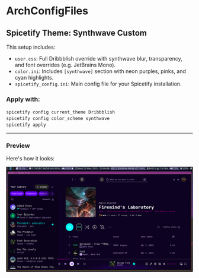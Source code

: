 # ArchConfigFiles

## Spicetify Theme: Synthwave Custom

This setup includes:

- `user.css`: Full Dribbblish override with synthwave blur, transparency, and font overrides (e.g. JetBrains Mono).
- `color.ini`: Includes `[synthwave]` section with neon purples, pinks, and cyan highlights.
- `spicetify_config.ini`: Main config file for your Spicetify installation.

### Apply with:
```bash
spicetify config current_theme Dribbblish
spicetify config color_scheme synthwave
spicetify apply
```

---

### Preview

Here's how it looks:

![Spotify Ricing Preview](images/spotifyricing.png)
